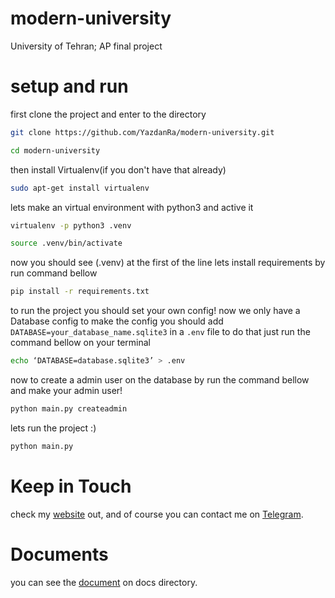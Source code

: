 # modern-university
University of Tehran; AP final project


# setup and run

first clone the project and enter to the directory
```bash
git clone https://github.com/YazdanRa/modern-university.git
```
```bash
cd modern-university
```


then install Virtualenv(if you don't have that already)
```bash
sudo apt-get install virtualenv
```


lets make an virtual environment with python3 and active it
```bash
virtualenv -p python3 .venv
```
```bash
source .venv/bin/activate
```


now you should see (.venv) at the first of the line lets install requirements by run command bellow
```bash
pip install -r requirements.txt
```


to run the project you should set your own config! now we only have a Database config to make the config you should add `DATABASE=your_database_name.sqlite3` in a `.env` file to do that just run the command bellow on your terminal
```bash
echo ‘DATABASE=database.sqlite3’ > .env
```

now to create a admin user on the database by run the command bellow and make your admin user!
```bash
python main.py createadmin
```

lets run the project :)
```bash
python main.py
```


# Keep in Touch
check my [website](https://yazdanra.github.io) out, and of course you can contact me on [Telegram](https://t.me/yazdan_ra).


# Documents
you can see the [document](https://github.com/YazdanRa/modern-university/blob/master/docs/ModernUniversity.pdf) on docs directory.
